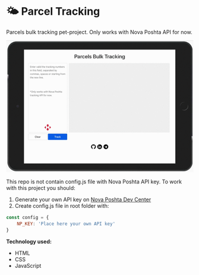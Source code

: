 # 🌤 Parcel Tracking
Parcels bulk tracking pet-project. Only works with Nova Poshta API for now.

![Demo](./img/bulk-tracking-demo.gif)

This repo is not contain config.js file with Nova Poshta API key. To work with this project you should:
1. Generate your own API key on [Nova Poshta Dev Center](https://devcenter.novaposhta.ua/)
2. Create config.js file in root folder with:
```javascript
const config = {
    NP_KEY: 'Place here your own API key'
}
```

**Technology used:**
* HTML
* CSS
* JavaScript